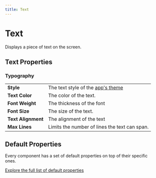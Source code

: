 ```yaml
---
title: Text
---
```


# Text

Displays a piece of text on the screen.

## Text Properties

### Typography

|                    |                                                             |
|--------------------|-------------------------------------------------------------|
| **Style**          | The text style of the [app's theme](/building/theming) |
| **Text Color**     | The color of the text.                                      |
| **Font Weight**    | The thickness of the font                                   |
| **Font Size**      | The size of the text.                                       |
| **Text Alignment** | The alignment of the text                                   |
| **Max Lines**      | Limits the number of lines the text can span.               |

## Default Properties

Every component has a set of default properties on top of their specific ones.

[Explore the full list of default properties](/components)
